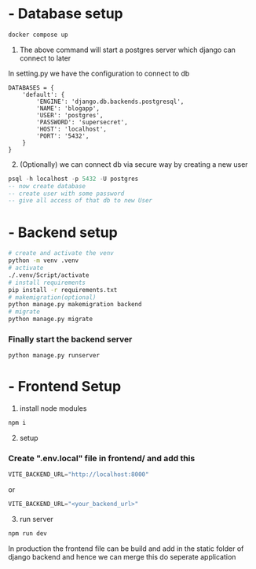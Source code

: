 
# - Database setup
```bash
docker compose up
```
1. The above command will start a postgres server which django can connect to later

In setting.py we have the configuration to connect to db
```
DATABASES = {
    'default': {
        'ENGINE': 'django.db.backends.postgresql',
        'NAME': 'blogapp',
        'USER': 'postgres',
        'PASSWORD': 'supersecret',
        'HOST': 'localhost',
        'PORT': '5432',
    }
}

```

2. (Optionally) we can connect db via secure way by creating a new user 
```sql
psql -h localhost -p 5432 -U postgres 
-- now create database
-- create user with some password
-- give all access of that db to new User
```

# -  Backend setup
```bash
# create and activate the venv
python -m venv .venv
# activate
./.venv/Script/activate
# install requirements
pip install -r requirements.txt
# makemigration(optional)
python manage.py makemigration backend
# migrate
python manage.py migrate
```
### Finally start the backend server
```
python manage.py runserver
```


# - Frontend Setup
1. install node modules 
```bash
npm i
```

2. setup
### Create ".env.local" file in frontend/ and add this
```python
VITE_BACKEND_URL="http://localhost:8000"
```
or
```python
VITE_BACKEND_URL="<your_backend_url>"
```

3. run server
```bash
npm run dev
```

In production the frontend file can be build and add in the static folder of django backend and hence we can merge this do seperate application